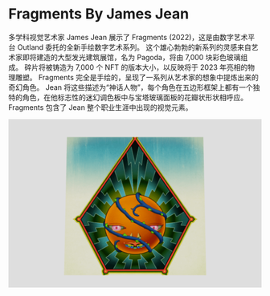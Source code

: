 # Fragments By James Jean

多学科视觉艺术家 James Jean 展示了 Fragments (2022)，这是由数字艺术平台 Outland 委托的全新手绘数字艺术系列。 这个雄心勃勃的新系列的灵感来自艺术家即将建造的大型发光建筑展馆，名为 Pagoda，将由 7,000 块彩色玻璃组成。 碎片将被铸造为 7,000 个 NFT 的版本大小，以反映将于 2023 年亮相的物理雕塑。
Fragments 完全是手绘的，呈现了一系列从艺术家的想象中提炼出来的奇幻角色。 Jean 将这些描述为“神话人物”，每个角色在五边形框架上都有一个独特的角色，在他标志性的迷幻调色板中与宝塔玻璃面板的花瓣状形状相呼应。 Fragments 包含了 Jean 整个职业生涯中出现的视觉元素。

![fragmentsbyjamesjean-dapp-collectibles-ethereum-image1_3ad073f674ec90d5f16f1a364086f762](fragmentsbyjamesjean-dapp-collectibles-ethereum-image1_3ad073f674ec90d5f16f1a364086f762.png)
